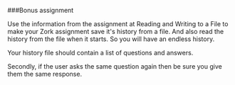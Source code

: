 ###Bonus assignment

Use the information from the assignment at Reading and Writing to a File to make your Zork assignment save it's history from a file. And also read the history from the file when it starts. So you will have an endless history.

Your history file should contain a list of questions and answers.

Secondly, if the user asks the same question again then be sure you give them the same response.
